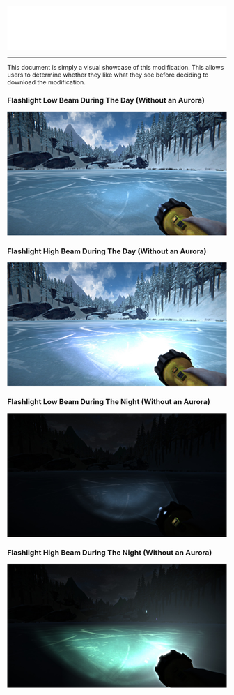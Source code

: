 <p align="center">
    <a href="#"><img src="https://raw.githubusercontent.com/Deaadman/UniversalTweaks/release/Images/ShowcaseHeading.png"></a>

---

This document is simply a visual showcase of this modification. This allows users to determine whether they like what they see before deciding to download the modification.

### Flashlight Low Beam During The Day (Without an Aurora)
![Flashlight Low Beam During The Day](https://raw.githubusercontent.com/Deaadman/UniversalTweaks/release/Images/FlashlightLowBeamDaytime.jpg)

### Flashlight High Beam During The Day (Without an Aurora)
![Flashlight High Beam During The Day](https://raw.githubusercontent.com/Deaadman/UniversalTweaks/release/Images/FlashlightHighBeamDaytime.jpg)

### Flashlight Low Beam During The Night (Without an Aurora)
![Flashlight Low Beam During The Night](https://raw.githubusercontent.com/Deaadman/UniversalTweaks/release/Images/FlashlightLowBeamNighttime.jpg)

### Flashlight High Beam During The Night (Without an Aurora)
![Flashlight High Beam During The Night](https://raw.githubusercontent.com/Deaadman/UniversalTweaks/release/Images/FlashlightHighBeamNighttime.jpg)